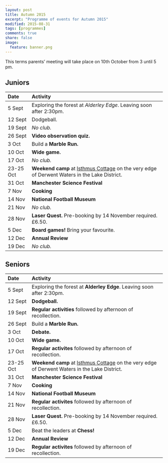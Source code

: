 ```yaml
---
layout: post
title: Autumn 2015
excerpt: "Programme of events for Autumn 2015"
modified: 2015-08-31
tags: [programmes]
comments: true
share: false
image:
  feature: banner.png
---
```


This terms parents’ meeting will take place on 10th October from 3 until 5 pm.

## Juniors

| Date | Activity |
|:--------|:-------|
| 5 Sept | Exploring the forest at *Alderley Edge*. Leaving soon after 2:30pm. |
| 12 Sept | Dodgeball. |
| 19 Sept | *No club.* |
| 26 Sept | **Video observation quiz.** |
| 3 Oct | Build a **Marble Run.** |
| 10 Oct | **Wide game.** |
| 17 Oct | *No club.* |
| 23-25 Oct | **Weekend camp** at [Isthmus Cottage](http://www.youngcumbria.org.uk/component/option,com_resman/Itemid,86/) on the very edge of Derwent Waters in the Lake District. |
| 31 Oct | **Manchester Science Festival** |
| 7 Nov | **Cooking** |
| 14 Nov | **National Football Museum** |
| 21 Nov | *No club.* |
| 28 Nov | **Laser Quest.** Pre-booking by 14 November required. £6.50. |
| 5 Dec | **Board games!** Bring your favourite. |
| 12 Dec | **Annual Review** |
| 19 Dec | *No club.* |

## Seniors

| Date | Activity |
|:--------|:-------|
| 5 Sept | Exploring the forest at **Alderley Edge**. Leaving soon after 2:30pm. |
| 12 Sept | **Dodgeball.** |
| 19 Sept | **Regular activities** followed by afternoon of recollection. |
| 26 Sept | Build a **Marble Run.** |
| 3 Oct | **Debate.** |
| 10 Oct | **Wide game.** |
| 17 Oct | **Regular activites** followed by afternoon of recollection. |
| 23-25 Oct | **Weekend camp** at [Isthmus Cottage](http://www.youngcumbria.org.uk/component/option,com_resman/Itemid,86/) on the very edge of Derwent Waters in the Lake District. |
| 31 Oct | **Manchester Science Festival** |
| 7 Nov | **Cooking** |
| 14 Nov | **National Football Museum** |
| 21 Nov | **Regular activites** followed by afternoon of recollection. |
| 28 Nov | **Laser Quest.** Pre-booking by 14 November required. £6.50. |
| 5 Dec | Beat the leaders at **Chess!** |
| 12 Dec | **Annual Review** |
| 19 Dec | **Regular activites** followed by afternoon of recollection. |

